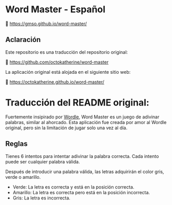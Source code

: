 # Word Master - Español

🔗 https://gmso.github.io/word-master/

## Aclaración

Este repositorio es una traducción del repositorio original:

🔗 https://github.com/octokatherine/word-master

La aplicación original está alojada en el siguiente sitio web:

🔗 https://octokatherine.github.io/word-master/

# Traducción del README original:

Fuertemente insipirado por [Wordle](https://www.powerlanguage.co.uk/wordle/), Word Master es un juego de adivinar palabras, similar al ahorcado. Esta aplicación fue creada por amor al Wordle original, pero sin la limitación de jugar solo una vez al día.

## Reglas

Tienes 6 intentos para intentar adivinar la palabra correcta.
Cada intento puede ser cualquier palabra válida.

Después de introducir una palabra válida, las letras adquirirán el color gris, verde o amarillo.

- Verde: La letra es correcta y está en la posición correcta.
- Amarillo: La letra es correcta pero está en la posición incorrecta.
- Gris: La letra es incorrecta.
